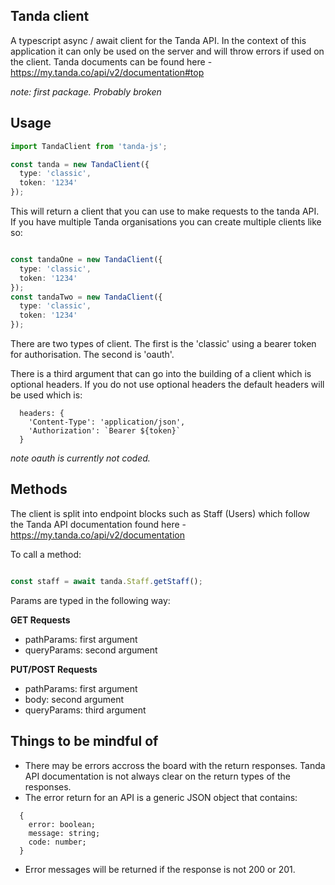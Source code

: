 ## Tanda client

A typescript async / await client for the Tanda API. In the context of this application it can only be used on the server and will throw errors if used on the client. Tanda documents can be found here - https://my.tanda.co/api/v2/documentation#top

_note: first package. Probably broken_

## Usage

```typescript
import TandaClient from 'tanda-js';

const tanda = new TandaClient({ 
  type: 'classic',
  token: '1234'
});

```

This will return a client that you can use to make requests to the tanda API. If you have multiple Tanda organisations you can create multiple clients like so:

```typescript

const tandaOne = new TandaClient({ 
  type: 'classic',
  token: '1234'
});
const tandaTwo = new TandaClient({
  type: 'classic',
  token: '1234'
});
```

There are two types of client. The first is the 'classic' using a bearer token for authorisation. The second is 'oauth'.

There is a third argument that can go into the building of a client which is optional headers. If you do not use optional headers the default headers will be used which is:

```
  headers: {
    'Content-Type': 'application/json',
    'Authorization': `Bearer ${token}`
  }

```

_note_
_oauth is currently not coded._

## Methods

The client is split into endpoint blocks such as Staff (Users) which follow the Tanda API documentation found here - https://my.tanda.co/api/v2/documentation

To call a method: 

```typescript

const staff = await tanda.Staff.getStaff();

```

Params are typed in the following way:

**GET Requests**
- pathParams: first argument
- queryParams: second argument

**PUT/POST Requests**
- pathParams: first argument
- body: second argument
- queryParams: third argument

## Things to be mindful of
- There may be errors accross the board with the return responses. Tanda API documentation is not always clear on the return types of the responses.
- The error return for an API is a generic JSON object that contains:
```
  {
    error: boolean;
    message: string;
    code: number;
  }
```
- Error messages will be returned if the response is not 200 or 201.